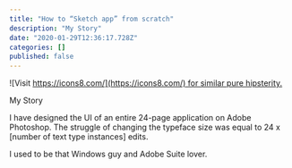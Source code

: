 ```yaml
---
title: "How to “Sketch app” from scratch"
description: "My Story"
date: "2020-01-29T12:36:17.728Z"
categories: []
published: false
---
```


![Visit [https://icons8.com/](https://icons8.com/) for similar pure hipsterity.](./asset-1.png)

My Story

I have designed the UI of an entire 24-page application on Adobe Photoshop. The struggle of changing the typeface size was equal to 24 x \[number of text type instances\] edits.   
  

I used to be that Windows guy and Adobe Suite lover.
